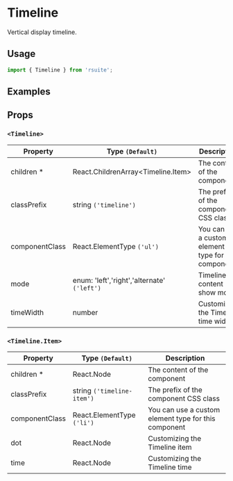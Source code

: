 # Timeline

Vertical display timeline.

## Usage

```js
import { Timeline } from 'rsuite';
```

## Examples

<!--{demo}-->

## Props

### `<Timeline>`

| Property       | Type `(Default)`                            | Description                                          |
| -------------- | ------------------------------------------- | ---------------------------------------------------- |
| children \*    | React.ChildrenArray&lt;Timeline.Item&gt;    | The content of the component                         |
| classPrefix    | string `('timeline')`                       | The prefix of the component CSS class                |
| componentClass | React.ElementType `('ul')`                  | You can use a custom element type for this component |
| mode           | enum: 'left','right','alternate' `('left')` | Timeline content show mode                           |
| timeWidth      | number                                      | Customizing the Timeline time width                  |

### `<Timeline.Item>`

| Property       | Type `(Default)`           | Description                                          |
| -------------- | -------------------------- | ---------------------------------------------------- |
| children \*    | React.Node                 | The content of the component                         |
| classPrefix    | string `('timeline-item')` | The prefix of the component CSS class                |
| componentClass | React.ElementType `('li')` | You can use a custom element type for this component |
| dot            | React.Node                 | Customizing the Timeline item                        |
| time           | React.Node                 | Customizing the Timeline time                        |
